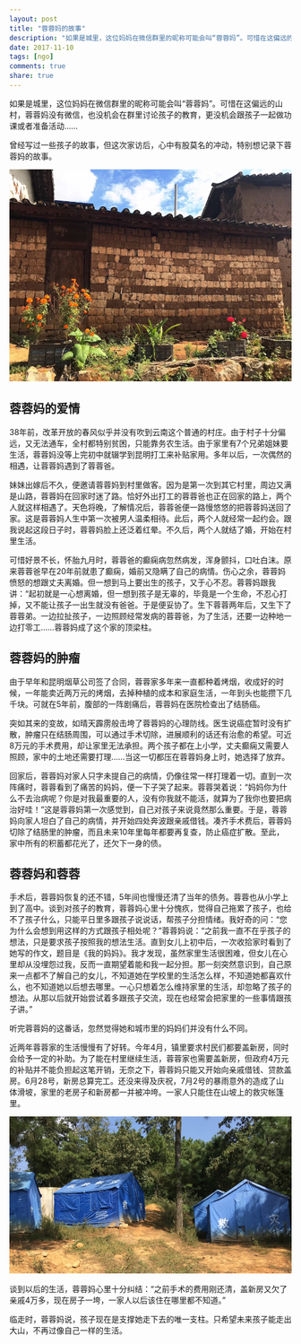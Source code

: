 ```yaml
---
layout: post
title: "蓉蓉妈的故事"
description: "如果是城里，这位妈妈在微信群里的昵称可能会叫“蓉蓉妈”。可惜在这偏远的山村，蓉蓉妈没有微信，也没机会在群里讨论孩子的教育，更没机会跟孩子一起做功课或者准备活动……"
date: 2017-11-10
tags: [ngo]
comments: true
share: true
---
```


如果是城里，这位妈妈在微信群里的昵称可能会叫“蓉蓉妈”。可惜在这偏远的山村，蓉蓉妈没有微信，也没机会在群里讨论孩子的教育，更没机会跟孩子一起做功课或者准备活动……

曾经写过一些孩子的故事，但这次家访后，心中有股莫名的冲动，特别想记录下蓉蓉妈的故事。

![image](/images/2017/11-5/花坛.png)


## 蓉蓉妈的爱情
38年前，改革开放的春风似乎并没有吹到云南这个普通的村庄。由于村子十分偏远，又无法通车，全村都特别贫困，只能靠务农生活。由于家里有7个兄弟姐妹要生活，蓉蓉妈没等上完初中就辍学到昆明打工来补贴家用。多年以后，一次偶然的相遇，让蓉蓉妈遇到了蓉蓉爸。

妹妹出嫁后不久，便邀请蓉蓉妈到村里做客。因为是第一次到其它村里，周边又满是山路，蓉蓉妈在回家时迷了路。恰好外出打工的蓉蓉爸也正在回家的路上，两个人就这样相遇了。天色将晚，了解情况后，蓉蓉爸便一路慢悠悠的把蓉蓉妈送回了家。这是蓉蓉妈人生中第一次被男人温柔相待。此后，两个人就经常一起约会。跟我说起这段日子时，蓉蓉妈脸上还泛着红晕。不久后，两个人就结了婚，开始在村里生活。

可惜好景不长，怀胎九月时，蓉蓉爸的癫痫病忽然病发，浑身颤抖，口吐白沫。原来蓉蓉爸早在20年前就患了癫痫，婚前又隐瞒了自己的病情。伤心之余，蓉蓉妈愤怒的想跟丈夫离婚。但一想到马上要出生的孩子，又于心不忍。蓉蓉妈跟我讲：“起初就是一心想离婚，但一想到孩子是无辜的，毕竟是一个生命，不忍心打掉，又不能让孩子一出生就没有爸爸。于是便妥协了。生下蓉蓉两年后，又生下了蓉蓉弟。一边拉扯孩子，一边照顾经常发病的蓉蓉爸，为了生活，还要一边种地一边打零工……蓉蓉妈成了这个家的顶梁柱。

## 蓉蓉妈的肿瘤
由于早年和昆明烟草公司签了合同，蓉蓉家多年来一直都种着烤烟，收成好的时候，一年能卖近两万元的烤烟，去掉种植的成本和家庭生活，一年到头也能攒下几千块。可就在5年前，腹部的一阵剧痛后，蓉蓉妈在医院检查出了结肠癌。

突如其来的变故，如晴天霹雳般击垮了蓉蓉妈的心理防线。医生说癌症暂时没有扩散，肿瘤只在结肠周围，可以通过手术切除，进展顺利的话还有治愈的希望。可近8万元的手术费用，却让家里无法承担。两个孩子都在上小学，丈夫癫痫又需要人照顾，家中的土地还需要打理……当这一切都压在蓉蓉妈身上时，她选择了放弃。

回家后，蓉蓉妈对家人只字未提自己的病情，仍像往常一样打理着一切。直到一次阵痛时，蓉蓉看到了痛苦的妈妈，便一下子哭了起来。蓉蓉哭着说：“妈妈你为什么不去治病呢？你是对我最重要的人，没有你我就不能活，就算为了我你也要把病治好哇！”这是蓉蓉妈第一次感觉到，自己对孩子来说竟然那么重要。于是，蓉蓉妈向家人坦白了自己的病情，并开始四处奔波跟亲戚借钱。凑齐手术费后，蓉蓉妈切除了结肠里的肿瘤，而且未来10年里每年都要再复查，防止癌症扩散。至此，家中所有的积蓄都花光了，还欠下一身的债。


## 蓉蓉妈和蓉蓉

手术后，蓉蓉妈恢复的还不错，5年间也慢慢还清了当年的债务。蓉蓉也从小学上到了高中。谈到对孩子的教育，蓉蓉妈心里十分愧疚，觉得自己拖累了孩子，也给不了孩子什么，只能平日里多跟孩子说说话，帮孩子分担情绪。我好奇的问：“您为什么会想到用这样的方式跟孩子相处呢？”蓉蓉妈说：“之前我一直不在乎孩子的想法，只是要求孩子按照我的想法生活。直到女儿上初中后，一次收拾家时看到了她写的作文，题目是《我的妈妈》。我才发现，虽然家里生活很困难，但女儿在心里却从没埋怨过我，反而一直期望着能和我一起分担。那一刻突然意识到，自己原来一点都不了解自己的女儿，不知道她在学校里的生活怎么样，不知道她都喜欢什么，也不知道她以后想去哪里。一心只想着怎么维持家里的生活，却忽略了孩子的想法。从那以后就开始尝试着多跟孩子交流，现在也经常会把家里的一些事情跟孩子讲。”

听完蓉蓉妈的这番话，忽然觉得她和城市里的妈妈们并没有什么不同。

近两年蓉蓉家的生活慢慢有了好转。今年4月，镇里要求村民们都要盖新房，同时会给予一定的补助。为了能在村里继续生活，蓉蓉家也需要盖新房，但政府4万元的补贴并不能负担起这笔开销，无奈之下，蓉蓉妈只能又开始向亲戚借钱、贷款盖房。6月28号，新房总算完工。还没来得及庆祝，7月2号的暴雨意外的造成了山体滑坡，家里的老房子和新房都一并被冲垮。一家人只能住在山坡上的救灾帐篷里。

![image](/images/2017/11-5/帐篷.png)

谈到以后的生活，蓉蓉妈心里十分纠结：“之前手术的费用刚还清，盖新房又欠了亲戚4万多，现在房子一垮，一家人以后该住在哪里都不知道。”

临走时，蓉蓉妈说，孩子现在是支撑她走下去的唯一支柱。只希望未来孩子能走出大山，不再过像自己一样的生活。

